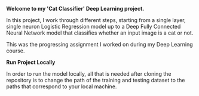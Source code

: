 **Welcome to my 'Cat Classifier' Deep Learning project.**

In this project, I work through different steps, starting from a single layer, single neuron Logistic Regression model up to a Deep Fully Connected Neural Network model that classifies whether an input image is a cat or not.

This was the progressing assignment I worked on during my Deep Learning course.




**Run Project Locally**

In order to run the model locally, all that is needed after cloning the repository is to change the path of the training and testing dataset to the paths that correspond to your local machine.
